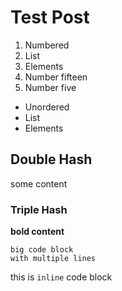 # Test Post

1. Numbered
2. List
3. Elements
4. Number fifteen
5. Number five

- Unordered
- List
- Elements

## Double Hash

some content

### Triple Hash

**bold content**

```
big code block
with multiple lines
```

this is `inline` code block


